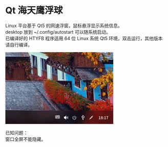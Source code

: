 # Qt 海天鹰浮球
Linux 平台基于 Qt5 的网速浮窗，鼠标悬浮显示系统信息。  
desktop 放到 ~/.config/autostart 可以随系统启动。  
已编译好的 HTYFB 程序适用 64 位 Linux 系统 Qt5 环境，双击运行，其他版本请自行编译。  

![alt](preview.gif)

已知问题：  
窗口全屏不能隐藏。